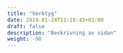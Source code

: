```yaml
---
title: "Verktyg"
date: 2019-01-24T11:18:43+01:00
draft: false
description: "Beskrivning av sidan"
weight: -98
---
```

